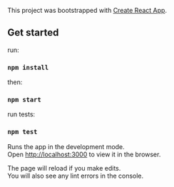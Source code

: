 This project was bootstrapped with [Create React App](https://github.com/facebook/create-react-app).

## Get started

run:

### `npm install`

then:

### `npm start`

run tests:

### `npm test`

Runs the app in the development mode.<br />
Open [http://localhost:3000](http://localhost:3000) to view it in the browser.

The page will reload if you make edits.<br />
You will also see any lint errors in the console.

